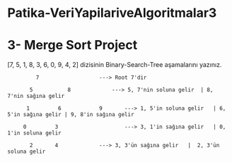 # Patika-VeriYapilariveAlgoritmalar3

# 3- Merge Sort Project





[7, 5, 1, 8, 3, 6, 0, 9, 4, 2] dizisinin Binary-Search-Tree aşamalarını yazınız.


			 7                   ---> Root 7'dir

		   5           8             ---> 5, 7'nin soluna gelir  | 8, 7'nin sağına gelir

	      1         6            9       ---> 1, 5'in soluna gelir   | 6, 5'in sağına gelir | 9, 8'in sağına gelir

         0         3             	     ---> 3, 1'in sağına gelir   | 0, 1'in soluna gelir

	       2       4		     ---> 3, 3'ün sağına gelir   |  2, 3'ün soluna gelir
